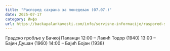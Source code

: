 ```yaml
---
title: "Распоред сахрана за понедељак (07.07.)"
date: 2025-07-17
category: Инфо
url: https://backapalankavesti.com/info/servisne-informacije/raspored-sahrana-za-ponedeljak-07-07/
---
```


Градско гробље у Бачкој Паланци
12:00 – Лакић Тодор (1940)
13:00 – Бајин Душан (1960)
14:00 – Бајић Бојан (1938)
